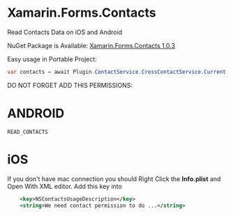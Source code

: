 # Xamarin.Forms.Contacts
Read Contacts Data on iOS and Android

NuGet Package is Available:
<a href="https://www.nuget.org/packages/Xamarin.Forms.Contacts/">Xamarin.Forms.Contacts 1.0.3</a>

Easy usage in Portable Project:

```csharp
var contacts = await Plugin.ContactService.CrossContactService.Current.GetContactListAsync();
```

DO NOT FORGET ADD THIS PERMISSIONS:

# ANDROID
```
READ_CONTACTS
```

# iOS
If you don't have mac connection you should Right Click the **Info.plist** and Open With XML editor.
Add this key into **<dict>**
```xml
	<key>NSContactsUsageDescription</key>
	<string>We need contact permission to do ...</string>
```

